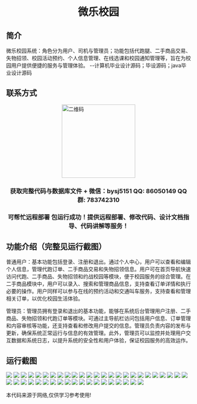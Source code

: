 <p><h1 align="center">微乐校园</h1></p>

## 简介
微乐校园系统：角色分为用户、司机与管理员；功能包括代跑腿、二手商品交易、失物招领、校园活动预约、个人信息管理、在线选课和校园通知管理等，旨在为校园用户提供便捷的服务与管理体验。    --计算机毕业设计源码；毕设源码；java毕业设计源码


## 联系方式
<img src="https://bs-1329754181.cos.ap-shanghai.myqcloud.com/wx.jpg" alt="二维码" style="display: block; margin: 0 auto;" width="200px">
<p><h3 align="center">获取完整代码与数据库文件 + 微信：bysj5151 QQ: 86050149 QQ群: 783742310</h3></p>
<p><h3 align="center">可帮忙远程部署 包运行成功！提供远程部署、修改代码、设计文档指导、代码讲解等服务！</h3></p>

## 功能介绍（完整见运行截图）
普通用户：基本功能包括登录、注册和退出。通过个人中心，用户可以查看和编辑个人信息，管理代跑订单、二手商品交易和失物招领信息。用户可在首页导航快速访问代跑、二手商品、失物招领和约战校园等模块，便于校园服务的综合管理。在二手商品模块中，用户可以录入、搜索和管理商品信息，支持查看订单详情和执行必要的操作。用户同样可以参与在线的预约活动和交通叫车服务，支持查看和管理相关订单，以优化校园生活体验。

管理员：管理员拥有登录和退出的基本功能，能够在系统后台管理用户注册、二手商品、失物招领和代跑订单等模块。可通过主导航栏访问包括用户信息、订单管理和内容审核等功能，还支持查看和修改用户提交的信息。管理员负责内容的发布与更新，确保系统正常运行与信息的有效管理。此外，管理员可以监控并处理用户交互数据和系统日志，以提升系统的安全性和用户体验，保证校园服务的高效运作。


## 运行截图
![](https://bs-1329754181.cos.ap-shanghai.myqcloud.com/spring/WeiLeXiaoYuan/img/001.jpg)
![](https://bs-1329754181.cos.ap-shanghai.myqcloud.com/spring/WeiLeXiaoYuan/img/002.jpg)
![](https://bs-1329754181.cos.ap-shanghai.myqcloud.com/spring/WeiLeXiaoYuan/img/003.jpg)
![](https://bs-1329754181.cos.ap-shanghai.myqcloud.com/spring/WeiLeXiaoYuan/img/004.jpg)
![](https://bs-1329754181.cos.ap-shanghai.myqcloud.com/spring/WeiLeXiaoYuan/img/005.jpg)
![](https://bs-1329754181.cos.ap-shanghai.myqcloud.com/spring/WeiLeXiaoYuan/img/006.jpg)
![](https://bs-1329754181.cos.ap-shanghai.myqcloud.com/spring/WeiLeXiaoYuan/img/007.jpg)
![](https://bs-1329754181.cos.ap-shanghai.myqcloud.com/spring/WeiLeXiaoYuan/img/008.jpg)
![](https://bs-1329754181.cos.ap-shanghai.myqcloud.com/spring/WeiLeXiaoYuan/img/009.jpg)
![](https://bs-1329754181.cos.ap-shanghai.myqcloud.com/spring/WeiLeXiaoYuan/img/010.jpg)
![](https://bs-1329754181.cos.ap-shanghai.myqcloud.com/spring/WeiLeXiaoYuan/img/011.jpg)
![](https://bs-1329754181.cos.ap-shanghai.myqcloud.com/spring/WeiLeXiaoYuan/img/012.jpg)
![](https://bs-1329754181.cos.ap-shanghai.myqcloud.com/spring/WeiLeXiaoYuan/img/013.jpg)
![](https://bs-1329754181.cos.ap-shanghai.myqcloud.com/spring/WeiLeXiaoYuan/img/014.jpg)
![](https://bs-1329754181.cos.ap-shanghai.myqcloud.com/spring/WeiLeXiaoYuan/img/015.jpg)
![](https://bs-1329754181.cos.ap-shanghai.myqcloud.com/spring/WeiLeXiaoYuan/img/016.jpg)
![](https://bs-1329754181.cos.ap-shanghai.myqcloud.com/spring/WeiLeXiaoYuan/img/017.jpg)
![](https://bs-1329754181.cos.ap-shanghai.myqcloud.com/spring/WeiLeXiaoYuan/img/018.jpg)
![](https://bs-1329754181.cos.ap-shanghai.myqcloud.com/spring/WeiLeXiaoYuan/img/019.jpg)
![](https://bs-1329754181.cos.ap-shanghai.myqcloud.com/spring/WeiLeXiaoYuan/img/020.jpg)
![](https://bs-1329754181.cos.ap-shanghai.myqcloud.com/spring/WeiLeXiaoYuan/img/021.jpg)
![](https://bs-1329754181.cos.ap-shanghai.myqcloud.com/spring/WeiLeXiaoYuan/img/022.jpg)
![](https://bs-1329754181.cos.ap-shanghai.myqcloud.com/spring/WeiLeXiaoYuan/img/023.jpg)
![](https://bs-1329754181.cos.ap-shanghai.myqcloud.com/spring/WeiLeXiaoYuan/img/024.jpg)
![](https://bs-1329754181.cos.ap-shanghai.myqcloud.com/spring/WeiLeXiaoYuan/img/025.jpg)
![](https://bs-1329754181.cos.ap-shanghai.myqcloud.com/spring/WeiLeXiaoYuan/img/026.jpg)
![](https://bs-1329754181.cos.ap-shanghai.myqcloud.com/spring/WeiLeXiaoYuan/img/027.jpg)
![](https://bs-1329754181.cos.ap-shanghai.myqcloud.com/spring/WeiLeXiaoYuan/img/028.jpg)
![](https://bs-1329754181.cos.ap-shanghai.myqcloud.com/spring/WeiLeXiaoYuan/img/029.jpg)
![](https://bs-1329754181.cos.ap-shanghai.myqcloud.com/spring/WeiLeXiaoYuan/img/030.jpg)
![](https://bs-1329754181.cos.ap-shanghai.myqcloud.com/spring/WeiLeXiaoYuan/img/031.jpg)
![](https://bs-1329754181.cos.ap-shanghai.myqcloud.com/spring/WeiLeXiaoYuan/img/032.jpg)
![](https://bs-1329754181.cos.ap-shanghai.myqcloud.com/spring/WeiLeXiaoYuan/img/033.jpg)
![](https://bs-1329754181.cos.ap-shanghai.myqcloud.com/spring/WeiLeXiaoYuan/img/034.jpg)
![](https://bs-1329754181.cos.ap-shanghai.myqcloud.com/spring/WeiLeXiaoYuan/img/035.jpg)
![](https://bs-1329754181.cos.ap-shanghai.myqcloud.com/spring/WeiLeXiaoYuan/img/036.jpg)
![](https://bs-1329754181.cos.ap-shanghai.myqcloud.com/spring/WeiLeXiaoYuan/img/037.jpg)
![](https://bs-1329754181.cos.ap-shanghai.myqcloud.com/spring/WeiLeXiaoYuan/img/038.jpg)
![](https://bs-1329754181.cos.ap-shanghai.myqcloud.com/spring/WeiLeXiaoYuan/img/039.jpg)
![](https://bs-1329754181.cos.ap-shanghai.myqcloud.com/spring/WeiLeXiaoYuan/img/040.jpg)
![](https://bs-1329754181.cos.ap-shanghai.myqcloud.com/spring/WeiLeXiaoYuan/img/041.jpg)
![](https://bs-1329754181.cos.ap-shanghai.myqcloud.com/spring/WeiLeXiaoYuan/img/042.jpg)
![](https://bs-1329754181.cos.ap-shanghai.myqcloud.com/spring/WeiLeXiaoYuan/img/043.jpg)
![](https://bs-1329754181.cos.ap-shanghai.myqcloud.com/spring/WeiLeXiaoYuan/img/044.jpg)

<p>本代码来源于网络,仅供学习参考使用!</p>
